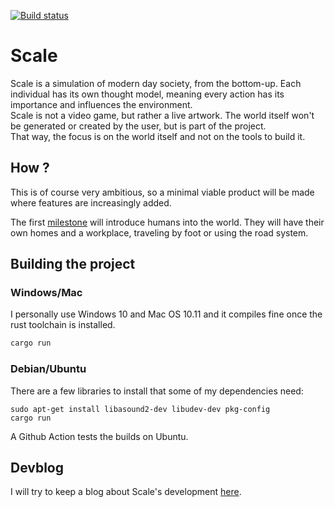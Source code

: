 [![Build status](https://github.com/Uriopass/Scale/workflows/rust-build/badge.svg)](#)

# Scale

Scale is a simulation of modern day society, from the bottom-up. 
Each individual has its own thought model, meaning every action has its importance and influences the environment.  
Scale is not a video game, but rather a live artwork. The world itself won't be generated or created by the user, but is part of the project.  
That way, the focus is on the world itself and not on the tools to build it. 

## How ?  
This is of course very ambitious, so a minimal viable product will be made where features are increasingly added.

The first [milestone](https://github.com/Uriopass/Scale/projects/1) will introduce humans into the world. They will have their own homes and a workplace, traveling by foot or using the road system.

## Building the project

### Windows/Mac
I personally use Windows 10 and Mac OS 10.11 and it compiles fine once the rust toolchain is installed.
```bash
cargo run
```

### Debian/Ubuntu
There are a few libraries to install that some of my dependencies need:

```
sudo apt-get install libasound2-dev libudev-dev pkg-config
cargo run
```

A Github Action tests the builds on Ubuntu.

## Devblog

I will try to keep a blog about Scale's development [here](http://douady.paris/blog/index.html).
